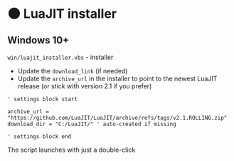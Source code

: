 # 🌑 LuaJIT installer

## Windows 10+

`win/luajit_installer.vbs` - installer

- Update the `download_link` (if needed) 
- Update the `archive_url` in the installer to point to the newest LuaJIT release (or stick with version 2.1 if you prefer)

```VB
' settings block start

archive_url = "https://github.com/LuaJIT/LuaJIT/archive/refs/tags/v2.1.ROLLING.zip"
download_dir = "C:/LuaJIT/" ' auto-created if missing

' settings block end
```

The script launches with just a double-click